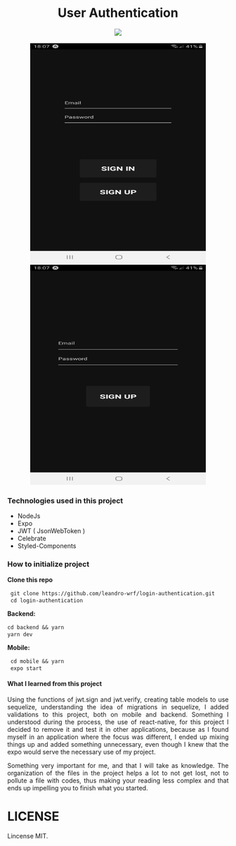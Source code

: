 <h1 align="center">User Authentication</h1>
<p align="center">
<img src="https://img.shields.io/cocoapods/l/git?label=LICENSE&logo=MIT&style=for-the-badge"/>
</p>
<p align="center">
  <img src="images/image1.jpg" alt="signIn" width="400px" height="500px"/>
  <img src="images/image2.jpg" alt="signUp" width="400px" height="500px">
</p>
<h3>Technologies used in this project</h3>
<ul>
<li>NodeJs</li>
<li>Expo</li>
<li>JWT ( JsonWebToken ) </li>
<li>Celebrate</li>
<li>Styled-Components</li>
</ul>

<h3>How to initialize project</h3>
<b>Clone this repo</b>
   

     git clone https://github.com/leandro-wrf/login-authentication.git
     cd login-authentication

<b>Backend:</b>

    cd backend && yarn
    yarn dev

<b>Mobile:</b>

     cd mobile && yarn
     expo start

<h4>What I learned from this project</h4>
<p align="justify">
Using the functions of jwt.sign and jwt.verify, creating table models to use sequelize, understanding the idea of migrations in sequelize, I added validations to this project, both on mobile and backend.
Something I understood during the process, the use of react-native, for this project I decided to remove it and test it in other applications, because as I found myself in an application where the focus was different, I ended up mixing things up and added something unnecessary, even though I knew that the expo would serve the necessary use of my project.
</p>
<p align="justify">
Something very important for me, and that I will take as knowledge.
The organization of the files in the project helps a lot to not get lost, not to pollute a file with codes, thus making your reading less complex and that ends up impelling you to finish what you started.
</p>

<h1>LICENSE</h1>
Lincense MIT.
